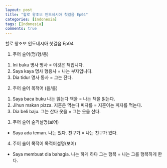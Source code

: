 ```yaml
---
layout: post
title: "할로 왕초보 인도네시아 첫걸음 Ep04"
categories: [Indonesia]
tags: [Indonesia]
comments: true
---
```


할로 왕초보 인도네시아 첫걸음 Ep04

1. 주어 술어(명/형/동)
1) Ini buku 명사 명사 = 이것은 책입니다. 
2) Saya kaya 명사 형용사 = 나는 부자입니다. 
3) Dia tidur 명사 동사 = 그는 잔다.

2. 주어 술어 목적어 (을/를)
1) Saya baca buku 나는 읽는다 책을 = 나는 책을 읽는다. 
2) Jihun makan pizza. 지훈은 먹는다 피자를 = 지훈이는 피자를 먹는다.
3) Dia beli baju. 그는 산다 옷을 = 그는 옷을 산다.

3. 주어 술어 술격설명(보어)
- Saya ada teman. 나는 있다. 친구가 = 나는 친구가 있다.

4. 주어 술어 목적어 목적어설명(보어)
- Saya membuat dia bahagia. 나는 하게 하다 그는 행복 = 나는 그를 행복하게 한다. 
